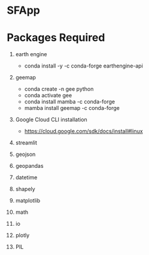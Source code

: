 # SFApp 
# Packages Required

1. earth engine
   - conda install -y -c conda-forge earthengine-api

3. geemap
   - conda create -n gee python
   - conda activate gee
   - conda install mamba -c conda-forge
   - mamba install geemap -c conda-forge

4. Google Cloud CLI installation
   -   https://cloud.google.com/sdk/docs/install#linux
   
5. streamlit
6. geojson
7. geopandas
8. datetime
9. shapely
10. matplotlib
11. math
12. io
13. plotly
14. PIL






